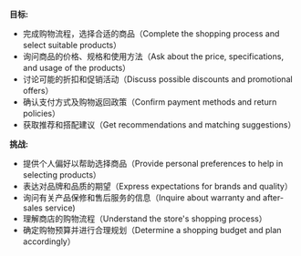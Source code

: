 **目标:**

- 完成购物流程，选择合适的商品（Complete the shopping process and select suitable products）
- 询问商品的价格、规格和使用方法（Ask about the price, specifications, and usage of the products）
- 讨论可能的折扣和促销活动（Discuss possible discounts and promotional offers）
- 确认支付方式及购物返回政策（Confirm payment methods and return policies）
- 获取推荐和搭配建议（Get recommendations and matching suggestions）


**挑战:**

- 提供个人偏好以帮助选择商品（Provide personal preferences to help in selecting products）
- 表达对品牌和品质的期望（Express expectations for brands and quality）
- 询问有关产品保修和售后服务的信息（Inquire about warranty and after-sales service)
- 理解商店的购物流程（Understand the store's shopping process）
- 确定购物预算并进行合理规划（Determine a shopping budget and plan accordingly）